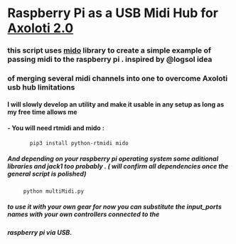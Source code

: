 # Raspberry Pi as a USB Midi Hub for<a href="https://github.com/axoloti/axoloti/releases/tag/2.0.0/"> Axoloti 2.0 </a>

### this script uses <a href="https://pypi.org/project/mido/">mido</a> library to create a simple example of passing midi to the raspberry pi . inspired by @logsol idea
### of merging several midi channels into one to overcome Axoloti usb hub limitations 

#### I will slowly develop an utility and make it usable in any setup as long as my free time allows me 
 
#### - You will need rtmidi and mido :
           pip3 install python-rtmidi mido
##### And depending on your raspberry pi operating system some aditional libraries and jack1 too probably . ( will confirm all dependencies once the general script is polished)

         python multiMidi.py
##### to use it with your own gear for now you can substitute the input_ports names with your own controllers connected to the
##### raspberry pi via USB. 
